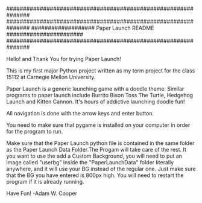###############################################################
###############################################################
################### Paper Launch README ####################### 
###############################################################

Hello! and Thank You for trying Paper Launch!

This is my first major Python project written as my term project for the class 15112 at Carnegie Mellon University.

Paper Launch is a generic launching game with a doodle theme. Similar programs to paper launch include Burrito Bison Toss The Turtle, Hedgehog Launch and Kitten Cannon. It's hours of addictive launching doodle fun! 

All navigation is done with the arrow keys and enter button.

You need to make sure that pygame is installed on your computer in order for the program to run.

Make sure that the Paper Launch python file is contained in the same folder as the 
Paper Launch Data Folder.The Progam will take care of the rest. It you want to use the add a Custom Background, you will need to put an image called "userbg" inside the "PaperLaunchData" folder literally anywhere, and it will use your BG instead of the regular one. Just make sure that the BG you have entered is 800px high. You will need to restart the program if it is already running. 


Have Fun!
-Adam W. Cooper
